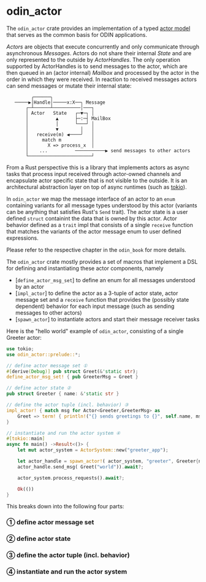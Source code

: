 # odin_actor

The `odin_actor` crate provides an implementation of a typed [actor model](https://en.wikipedia.org/wiki/Actor_model)
that serves as the common basis for ODIN applications.

*Actors* are objects that execute concurrently and only communicate through asynchronous *Messages*. Actors do not share their internal *State* and are only represented to the outside by *ActorHandles*. The only operation supported by ActorHandles is to send messages to the actor, which are then queued in an (actor internal) *Mailbox* and processed by the actor in the order in which they were received. In reaction to received messages actors can send messages or mutate their internal state:

```
         ╭──────╮
   ─────▶︎│Handle│─────x:X──╮ Message
       ┌─┴──────┴──────────│───┐
       │ Actor   State   ┌─▼─┐ │
       │          ▲      ├─:─┤ MailBox
       │          │      └───┘ │
       │          ▼        │   │
       │   receive(m) ◀︎────╯   │
       │     match m           │
       │       X => process_x  │
       │    ...          ───────────▶︎ send messages to other actors
       └───────────────────────┘ 
```

From a Rust perspective this is a library that implements actors as async tasks that process input received through 
actor-owned channels and encapsulate actor specific state that is not visible to the outside. It is an architectural
abstraction layer on top of async runtimes (such as [tokio](https://tokio.rs/)).

In `odin_actor` we map the message interface of an actor to an `enum` containing variants for all message types 
understood by this actor (variants can be anything that satisfies Rust's `Send` trait). The actor state is a user
defined `struct` containint the data that is owned by this actor. Actor behavior defined as a `trait` impl that
consists of a single `receive` function that matches the variants of the actor message enum to user defined expressions. 

Please refer to the respective chapter in the `odin_book` for more details.

The `odin_actor` crate mostly provides a set of macros that implement a DSL for defining and instantiating these
actor components, namely

- [`define_actor_msg_set`] to define an enum for all messages understood by an actor
- [`impl_actor`] to define the actor as a 3-tuple of actor state, actor message set and a `receive` function that provides
  the (possibly state dependent) behavior for each input message (such as sending messages to other actors) 
- [`spawn_actor`] to instantiate actors and start their message receiver tasks

Here is the "hello world" example of `odin_actor`, consisting of a single Greeter actor:

```rust
use tokio;
use odin_actor::prelude::*;

// define actor message set ①
#[derive(Debug)] pub struct Greet(&'static str);
define_actor_msg_set! { pub GreeterMsg = Greet }

// define actor state ②
pub struct Greeter { name: &'static str }

// define the actor tuple (incl. behavior) ③
impl_actor! { match msg for Actor<Greeter,GreeterMsg> as
    Greet => term! { println!("{} sends greetings to {}", self.name, msg.0); }
}

// instantiate and run the actor system ④
#[tokio::main]
async fn main() ->Result<()> {
    let mut actor_system = ActorSystem::new("greeter_app");

    let actor_handle = spawn_actor!( actor_system, "greeter", Greeter{name: "me"})?;
    actor_handle.send_msg( Greet("world")).await?;

    actor_system.process_requests().await?;

    Ok(())
}
```

This breaks down into the following four parts:

### ① define actor message set



### ② define actor state 

### ③ define the actor tuple (incl. behavior) 

### ④ instantiate and run the actor system 